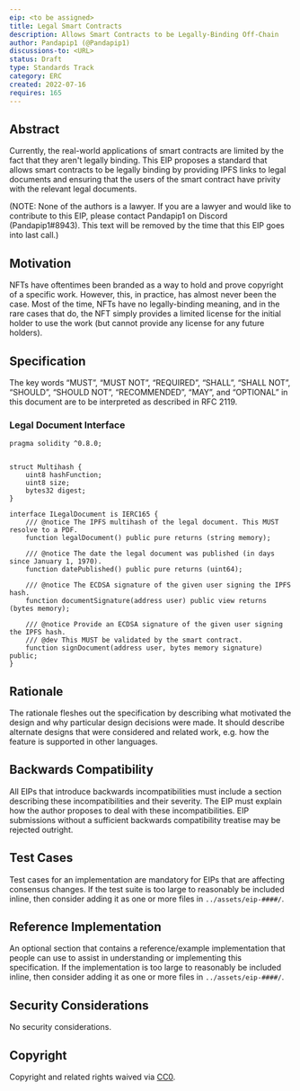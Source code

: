 ```yaml
---
eip: <to be assigned>
title: Legal Smart Contracts
description: Allows Smart Contracts to be Legally-Binding Off-Chain
author: Pandapip1 (@Pandapip1)
discussions-to: <URL>
status: Draft
type: Standards Track
category: ERC
created: 2022-07-16
requires: 165
---
```


## Abstract

Currently, the real-world applications of smart contracts are limited by the fact that they aren't legally binding. This EIP proposes a standard that allows smart contracts to be legally binding by providing IPFS links to legal documents and ensuring that the users of the smart contract have privity with the relevant legal documents.

(NOTE: None of the authors is a lawyer. If you are a lawyer and would like to contribute to this EIP, please contact Pandapip1 on Discord (Pandapip1#8943). This text will be removed by the time that this EIP goes into last call.)

## Motivation

NFTs have oftentimes been branded as a way to hold and prove copyright of a specific work. However, this, in practice, has almost never been the case. Most of the time, NFTs have no legally-binding meaning, and in the rare cases that do, the NFT simply provides a limited license for the initial holder to use the work (but cannot provide any license for any future holders).

## Specification

The key words “MUST”, “MUST NOT”, “REQUIRED”, “SHALL”, “SHALL NOT”, “SHOULD”, “SHOULD NOT”, “RECOMMENDED”, “MAY”, and “OPTIONAL” in this document are to be interpreted as described in RFC 2119.

### Legal Document Interface

```solidity
pragma solidity ^0.8.0;


struct Multihash {
    uint8 hashFunction;
    uint8 size;
    bytes32 digest;
}

interface ILegalDocument is IERC165 {
    /// @notice The IPFS multihash of the legal document. This MUST resolve to a PDF.
    function legalDocument() public pure returns (string memory);
    
    /// @notice The date the legal document was published (in days since January 1, 1970).
    function datePublished() public pure returns (uint64);

    /// @notice The ECDSA signature of the given user signing the IPFS hash.
    function documentSignature(address user) public view returns (bytes memory);

    /// @notice Provide an ECDSA signature of the given user signing the IPFS hash.
    /// @dev This MUST be validated by the smart contract.
    function signDocument(address user, bytes memory signature) public;
}
```

## Rationale

The rationale fleshes out the specification by describing what motivated the design and why particular design decisions were made. It should describe alternate designs that were considered and related work, e.g. how the feature is supported in other languages.

## Backwards Compatibility

All EIPs that introduce backwards incompatibilities must include a section describing these incompatibilities and their severity. The EIP must explain how the author proposes to deal with these incompatibilities. EIP submissions without a sufficient backwards compatibility treatise may be rejected outright.

## Test Cases

Test cases for an implementation are mandatory for EIPs that are affecting consensus changes.  If the test suite is too large to reasonably be included inline, then consider adding it as one or more files in `../assets/eip-####/`.

## Reference Implementation

An optional section that contains a reference/example implementation that people can use to assist in understanding or implementing this specification.  If the implementation is too large to reasonably be included inline, then consider adding it as one or more files in `../assets/eip-####/`.

## Security Considerations

No security considerations.

## Copyright

Copyright and related rights waived via [CC0](../LICENSE.md).
